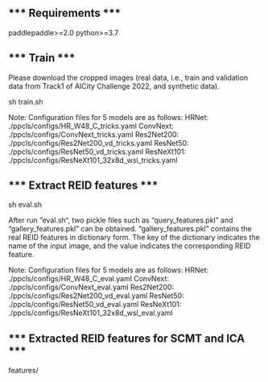 ## *** Requirements ***
paddlepaddle>=2.0
python>=3.7

## *** Train ***
Please download the cropped images (real data, i.e., train and validation data from Track1 of AICity Challenge 2022, and synthetic data).

sh train.sh

Note: Configuration files for 5 models are as follows:
HRNet: ./ppcls/configs/HR_W48_C_tricks.yaml
ConvNext: ./ppcls/configs/ConvNext_tricks.yaml
Res2Net200: ./ppcls/configs/Res2Net200_vd_tricks.yaml
ResNet50: ./ppcls/configs/ResNet50_vd_tricks.yaml
ResNeXt101: ./ppcls/configs/ResNeXt101_32x8d_wsl_tricks.yaml

## *** Extract REID features ***
sh eval.sh

After run ”eval.sh“, two pickle files such as “query_features.pkl” and “gallery_features.pkl” can be obtained. “gallery_features.pkl” contains the real REID features in dictionary form. The key of the dictionary indicates the name of the input image, and the value indicates the corresponding REID feature.

Note: Configuration files for 5 models are as follows:
HRNet: ./ppcls/configs/HR_W48_C_eval.yaml
ConvNext: ./ppcls/configs/ConvNext_eval.yaml
Res2Net200: ./ppcls/configs/Res2Net200_vd_eval.yaml
ResNet50: ./ppcls/configs/ResNet50_vd_eval.yaml
ResNeXt101: ./ppcls/configs/ResNeXt101_32x8d_wsl_eval.yaml

## *** Extracted REID features for SCMT and ICA ***
features/